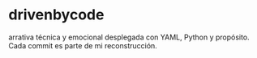# drivenbycode
arrativa técnica y emocional desplegada con YAML, Python y propósito. Cada commit es parte de mi reconstrucción.
